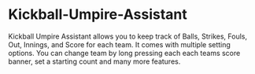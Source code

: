 # Kickball-Umpire-Assistant
Kickball Umpire Assistant allows you to keep track of Balls, Strikes, Fouls, Out, Innings, and Score for each team. It comes with multiple setting options. You can change team by long pressing each each teams score banner, set a starting count and many more features.
